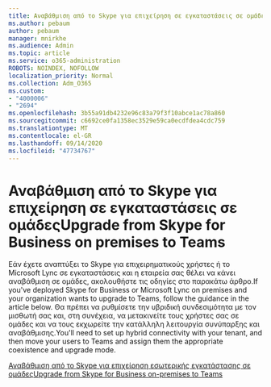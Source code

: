 ```yaml
---
title: Αναβάθμιση από το Skype για επιχείρηση σε εγκαταστάσεις σε ομάδες
ms.author: pebaum
author: pebaum
manager: mnirkhe
ms.audience: Admin
ms.topic: article
ms.service: o365-administration
ROBOTS: NOINDEX, NOFOLLOW
localization_priority: Normal
ms.collection: Adm_O365
ms.custom:
- "4000006"
- "2694"
ms.openlocfilehash: 3b55a91db4232e96c83a79f3f10abce1ac78a860
ms.sourcegitcommit: c6692ce0fa1358ec3529e59ca0ecdfdea4cdc759
ms.translationtype: MT
ms.contentlocale: el-GR
ms.lasthandoff: 09/14/2020
ms.locfileid: "47734767"
---
```

# <a name="upgrade-from-skype-for-business-on-premises-to-teams"></a><span data-ttu-id="5c62c-102">Αναβάθμιση από το Skype για επιχείρηση σε εγκαταστάσεις σε ομάδες</span><span class="sxs-lookup"><span data-stu-id="5c62c-102">Upgrade from Skype for Business on premises to Teams</span></span>

<span data-ttu-id="5c62c-103">Εάν έχετε αναπτύξει το Skype για επιχειρηματικούς χρήστες ή το Microsoft Lync σε εγκαταστάσεις και η εταιρεία σας θέλει να κάνει αναβάθμιση σε ομάδες, ακολουθήστε τις οδηγίες στο παρακάτω άρθρο.</span><span class="sxs-lookup"><span data-stu-id="5c62c-103">If you've deployed Skype for Business or Microsoft Lync on premises and your organization wants to upgrade to Teams, follow the guidance in the article below.</span></span> <span data-ttu-id="5c62c-104">Θα πρέπει να ρυθμίσετε την υβριδική συνδεσιμότητα με τον μισθωτή σας και, στη συνέχεια, να μετακινείτε τους χρήστες σας σε ομάδες και να τους εκχωρείτε την κατάλληλη λειτουργία συνύπαρξης και αναβάθμισης.</span><span class="sxs-lookup"><span data-stu-id="5c62c-104">You'll need to set up hybrid connectivity with your tenant, and then move your users to Teams and assign them the appropriate coexistence and upgrade mode.</span></span> 

[<span data-ttu-id="5c62c-105">Αναβάθμιση από το Skype για επιχείρηση εσωτερικής εγκατάστασης σε ομάδες</span><span class="sxs-lookup"><span data-stu-id="5c62c-105">Upgrade from Skype for Business on-premises to Teams</span></span>](https://docs.microsoft.com/MicrosoftTeams/upgrade-to-teams-execute-skypeforbusinesshybridonprem)

